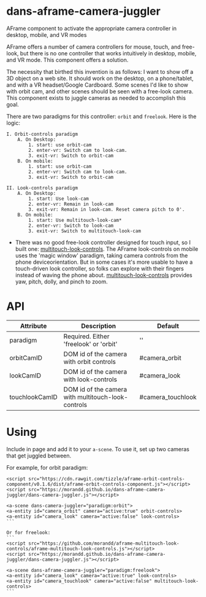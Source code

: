 # dans-aframe-camera-juggler
AFrame component to activate the appropriate camera controller in desktop, mobile, and VR modes

AFrame offers a number of camera controllers for mouse, touch, and free-look, but there is no one controller that works intuitively in desktop, mobile, and VR mode. This component offers a solution. 

The necessity that birthed this invention is as follows: I want to show off a 3D object on a web site. It should work on the desktop, on a phone/tablet, and with a VR headset/Google Cardboard. Some scenes I'd like to show with orbit cam, and other scenes should be seen
with a free-look camera. This component exists to juggle cameras as needed to accomplish this goal.

There are two paradigms for this controller: `orbit` and `freelook`. Here is the logic:
```
I. Orbit-controls paradigm
	A. On Desktop:
		1. start: use orbit-cam
		2. enter-vr: Switch cam to look-cam. 
		3. exit-vr: Switch to orbit-cam
	B. On mobile:
		1. start: use orbit-cam
		2. enter-vr: Switch cam to look-cam. 
		3. exit-vr: Switch to orbit-cam

II. Look-controls paradigm
	A. On Desktop:
		1. start: Use look-cam
		2. enter-vr: Remain in look-cam
		3. exit-vr: Remain in look-cam. Reset camera pitch to 0'. 
	B. On mobile:
		1. start: Use multitouch-look-cam*
		2. enter-vr: Switch to look-cam
		3. exit-vr: Switch to multitouch-look-cam
```

* There was no good free-look controller designed for touch input, so I built one: [multitouch-look-controls](https://github.com/morandd/aframe-multitouch-look-controls/). The AFrame look-controls on mobile uses the 'magic window' paradigm, taking camera controls from the phone deviceorientation. But in some cases it's more usable to have a touch-driven look controller, so folks can explore with their fingers instead of waving the phone about. 
[multitouch-look-controls](https://github.com/morandd/aframe-multitouch-look-controls/) provides yaw, pitch, dolly, and pinch to zoom.


# API #
Attribute | Description | Default
--- | --- | ---
paradigm | Required. Either 'freelook' or 'orbit' | ''
orbitCamID | DOM id of the camera with orbit controls | #camera_orbit
lookCamID | DOM id of the camera with look-controls | #camera_look
touchlookCamID | DOM id of the camera with multitouch-look-controls | #camera_touchlook


# Using #

Include in page and add it to your `a-scene`. To use it, set up two cameras that get juggled between.

For example, for orbit paradigm:
````
<script src="https://cdn.rawgit.com/tizzle/aframe-orbit-controls-component/v0.1.6/dist/aframe-orbit-controls-component.js"></script>
<script src="https://morandd.github.io/dans-aframe-camera-juggler/dans-camera-juggler.js"></script>

<a-scene dans-camera-juggler="paradigm:orbit">
<a-entity id="camera_orbit" camera="active:true" orbit-controls>
<a-entity id="camera_look" camera="active:false" look-controls>
```

Or for freelook:
```
<script src="https://github.com/morandd/aframe-multitouch-look-controls/aframe-multitouch-look-controls.js"></script>
<script src="https://morandd.github.io/dans-aframe-camera-juggler/dans-camera-juggler.js"></script>

<a-scene dans-aframe-camera-juggler="paradigm:freelook">
<a-entity id="camera_look" camera="active:true" look-controls>
<a-entity id="camera_touchlook" camera="active:false" multitouch-look-controls>
```
